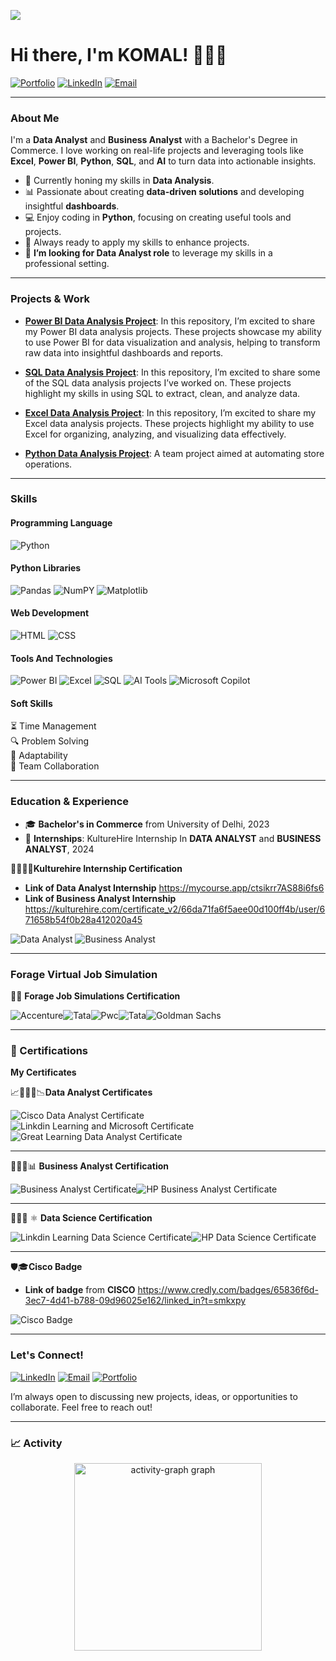 ![](https://komarev.com/ghpvc/?username=KOMAL-3008&label=Profile%20Views&color=0e75b6&style=flat)
# Hi there, I'm KOMAL! 🙋🏻‍♀️

[![Portfolio](https://img.shields.io/badge/-Portfolio-FF5722?style=flat&logo=firefox&logoColor=white)](https://github.com/KOMAL-3008)
[![LinkedIn](https://img.shields.io/badge/-LinkedIn-0077B5?style=flat&logo=linkedin&logoColor=white)](https://www.linkedin.com/in/komal-thakur-037b27232/)
[![Email](https://img.shields.io/badge/-Email-D14836?style=flat&logo=gmail&logoColor=white)](mailto:komalofficework30@gmail.com)

---

### About Me

I'm a **Data Analyst** and **Business Analyst** with a Bachelor's Degree in Commerce. I love working on real-life projects and leveraging tools like **Excel**, **Power BI**, **Python**, **SQL**, and **AI** to turn data into actionable insights.

- 🌱 Currently honing my skills in **Data Analysis**.
- 📊 Passionate about creating **data-driven solutions** and developing insightful **dashboards**.
- 💻 Enjoy coding in **Python**, focusing on creating useful tools and projects.
- 🎨 Always ready to apply my skills to enhance projects.
- 🎯 **I’m looking for Data Analyst role** to leverage my skills in a professional setting.

---

### Projects & Work

- **[Power BI Data Analysis Project](https://github.com/shaun-mia/Power-BI-Data-Analysis-Project)**: In this repository, I’m excited to share my Power BI data analysis projects. These projects showcase my ability to use Power BI for data visualization and analysis, helping to transform raw data into insightful dashboards and reports.

- **[SQL Data Analysis Project](https://github.com/shaun-mia/SQL-Data-Analysis-Project)**: In this repository, I’m excited to share some of the SQL data analysis projects I’ve worked on. These projects highlight my skills in using SQL to extract, clean, and analyze data.
- **[Excel Data Analysis Project](https://github.com/shaun-mia/Excel-Data-Analysis-Project)**: In this repository, I’m excited to share my Excel data analysis projects. These projects highlight my ability to use Excel for organizing, analyzing, and visualizing data effectively.

- **[Python Data Analysis Project](https://github.com/shaun-mia/Python-Data-Analysis-Project)**: A team project aimed at automating store operations.

---

### Skills

#### Programming Language
![Python](https://img.shields.io/badge/-Python-3776AB?style=flat&logo=python&logoColor=white) 

#### Python Libraries
![Pandas](https://img.shields.io/badge/-Pandas-150458?style=flat&logo=pandas&logoColor=white) 
![NumPY](https://img.shields.io/badge/-Numpy-013243?style=flat&logo=numpy&logoColor=white) 
![Matplotlib](https://img.shields.io/badge/-Matplotlib-11557C?style=flat&logo=matplotlib&logoColor=white) 

#### Web Development
![HTML](https://img.shields.io/badge/-HTML-E34F26?style=flat&logo=html5&logoColor=white)
![CSS](https://img.shields.io/badge/-CSS-1572B6?style=flat&logo=css3&logoColor=white)

#### Tools And Technologies
![Power BI](https://img.shields.io/badge/-Power%20BI-F2C811?style=flat&logo=powerbi&logoColor=white)
![Excel](https://img.shields.io/badge/-Excel-217346?style=flat&logo=microsoft-excel&logoColor=white)
![SQL](https://img.shields.io/badge/-SQL%20Server-CC2927?style=flat&logo=microsoft-sql-server&logoColor=white)
![AI Tools](https://img.shields.io/badge/-ChatGPT-00B37E?style=flat&logo=openai&logoColor=white)
![Microsoft Copilot](https://img.shields.io/badge/-Microsoft%20Copilot-2B2B2B?style=flat&logo=microsoft&logoColor=white)

#### Soft Skills
⏳ Time Management  
🔍 Problem Solving  
🔄 Adaptability  
🤝 Team Collaboration

---
### Education & Experience

- 🎓 **Bachelor's in Commerce** from University of Delhi, 2023
- 🏅 **Internships**: KultureHire Internship In **DATA ANALYST** and **BUSINESS ANALYST**, 2024

 **👩🏻‍🎓📜Kulturehire Internship Certification**
 
- **Link of Data Analyst Internship** https://mycourse.app/ctsikrr7AS88i6fs6
- **Link of Business Analyst Internship** https://kulturehire.com/certificate_v2/66da71fa6f5aee00d100ff4b/user/671658b54f0b28a412020a45
  
![Data Analyst](https://github.com/KOMAL-3008/Certificates/blob/main/DA%20Internship.ico) ![Business Analyst](https://github.com/KOMAL-3008/Certificates/blob/main/BA%20Internship.ico)

---
### Forage Virtual Job Simulation
💼🎯 **Forage Job Simulations Certification**

![Accenture](https://github.com/KOMAL-3008/Certificates/blob/main/accenture.ico)![Tata](https://github.com/KOMAL-3008/Certificates/blob/main/Tata.ico)![Pwc](https://github.com/KOMAL-3008/Certificates/blob/main/Pwc.ico)![Tata](https://github.com/KOMAL-3008/Certificates/blob/main/Tata%20CyberSecurity.ico)![Goldman Sachs](https://github.com/KOMAL-3008/Certificates/blob/main/Excel.ico)

---

### 🥇 Certifications
**My Certificates**

📈👩🏻‍💻📉**Data Analyst Certificates** 

![Cisco Data Analyst Certificate](https://github.com/KOMAL-3008/Certificates/blob/main/cisco.ico)![Linkdin Learning and Microsoft Certificate](https://github.com/KOMAL-3008/Certificates/blob/main/microsoft%20and%20linkdin%20.ico)![Great Learning Data Analyst Certificate](https://github.com/KOMAL-3008/Certificates/blob/main/Great%20Learning%20Data%20Analyst.ico)

---

👩🏻‍💼📊 **Business Analyst Certification**

![Business Analyst Certificate](https://github.com/KOMAL-3008/Certificates/blob/main/business.ico)![HP Business Analyst Certificate](https://github.com/KOMAL-3008/Certificates/blob/main/HP%20business%20analyst.ico)

---

👩🏻‍🔬 ⚛︎ **Data Science Certification**

![Linkdin Learning Data Science Certificate](https://github.com/KOMAL-3008/Certificates/blob/main/data%20science.ico)![HP Data Science Certificate](https://github.com/KOMAL-3008/Certificates/blob/main/HP%20ANALYST.ico)

---

🛡️🎓**Cisco Badge**

-  **Link of badge** from **CISCO** https://www.credly.com/badges/65836f6d-3ec7-4d41-b788-09d96025e162/linked_in?t=smkxpy

![Cisco Badge](https://github.com/KOMAL-3008/Certificates/blob/main/badge.ico)

---

### Let's Connect!

[![LinkedIn](https://img.shields.io/badge/-LinkedIn-0077B5?style=flat&logo=linkedin&logoColor=white)](https://www.linkedin.com/in/komal-thakur-037b27232/) 
[![Email](https://img.shields.io/badge/-Email-D14836?style=flat&logo=gmail&logoColor=white)](mailto:komalofficework30@gmail.com) 
[![Portfolio](https://img.shields.io/badge/-Portfolio-FF5722?style=flat&logo=firefox&logoColor=white)](https://github.com/KOMAL-3008)

I’m always open to discussing new projects, ideas, or opportunities to collaborate. Feel free to reach out!

---

### 📈 Activity

<div align="center">
  <img src="https://github-readme-activity-graph.vercel.app/graph?username=KOMAL-3008&radius=16&theme=react&area=true&order=5" height="300" alt="activity-graph graph"  />
</div>
